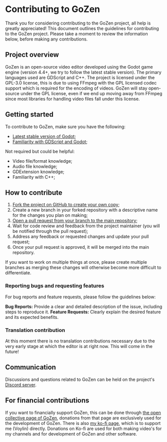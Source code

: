 # Contributing to GoZen
Thank you for considering contributing to the GoZen project, all help is greatly appreciated! This document outlines the guidelines for contributing to the GoZen project. Please take a moment to review the information below, before making any contributions.

## Project overview
GoZen is an open-source video editor developed using the Godot game engine (version 4.4+, we try to follow the latest stable version). The primary languages used are GDScript and C++. The project is licensed under the GPL-3.0 license, this is due to using FFmpeg with the GPL licensed codec support which is required for the encoding of videos. GoZen will stay open-source under the GPL license, even if we end up moving away from FFmpeg since most libraries for handling video files fall under this license. 

## Getting started
To contribute to GoZen, make sure you have the following:
- [Latest stable version of Godot](https://godotengine.org/download/);
- [Familiarity with GDScript and Godot](https://docs.godotengine.org/en/stable/);

Not required but could be helpful:
- Video file/format knowledge;
- Audio file knowledge;
- GDExtension knowledge;
- Familiarity with C++;

## How to contribute
1. [Fork the project on GitHub to create your own copy](https://github.com/VoylinsGamedevJourney/GoZen/fork);
1. Create a new branch in your forked repository with a descriptive name for the changes you plan on making;
1. [Open a pull request from your branch to the main repository](https://github.com/VoylinsGamedevJourney/GoZen/compare);
1. Wait for code review and feedback from the project maintainer (you will be notified through the pull request);
1. Address any feedback or requested changes and update your pull request;
1. Once your pull request is approved, it will be merged into the main repository.

If you want to work on multiple things at once, please create multiple branches as merging these changes will otherwise become more difficult to differentiate.

### Reporting bugs and requesting features
For bug reports and feature requests, please follow the guidelines below:

**Bug Reports:** Provide a clear and detailed description of the issue, including steps to reproduce it.
**Feature Requests:** Clearly explain the desired feature and its expected benefits.

### Translation contribution
At this moment there is no translation contributions necessary due to the very early stage at which the editor is at right now. This will come in the future!

## Communication
Discussions and questions related to GoZen can be held on the project's [Discord server](https://discord.gg/BdbUf7VKYC).

## For financial contributions
If you want to financially support GoZen, this can be done through [the open collective page of GoZen](opencollective.com/gozen), donations from that page are exclusively used for the development of GoZen. There is also [my ko-fi page](https://ko-fi.com/voylin), which is to support me (Voylin) directly. Donations on Ko-fi are used for both making video's for my channels and for development of GoZen and other software.

